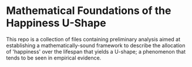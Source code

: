 # Mathematical Foundations of the Happiness U-Shape

This repo is a collection of files containing preliminary analysis aimed at establishing a mathematically-sound framework to describe the allocation of 'happiness' over the lifespan that yields a U-shape; a phenomenon that tends to be seen in empirical evidence.
